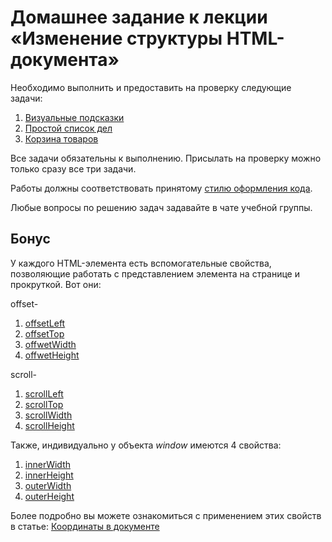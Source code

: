 # Домашнее задание к лекции «Изменение структуры HTML-документа»

Необходимо выполнить и предоставить на проверку следующие задачи:

1. [Визуальные подсказки](./tooltip/)
2. [Простой список дел](./todo/)
3. [Корзина товаров](./cart/)

Все задачи обязательны к выполнению. Присылать на проверку можно только сразу все три задачи.

Работы должны соответствовать принятому [стилю оформления кода](https://github.com/netology-code/codestyle).

Любые вопросы по решению задач задавайте в чате учебной группы.

## Бонус

У каждого HTML-элемента есть вспомогательные свойства, позволяющие работать
с представлением элемента на странице и прокруткой. Вот они:

offset-

1. [offsetLeft](https://developer.mozilla.org/ru/docs/Web/API/HTMLElement/offsetLeft)
2. [offsetTop](https://developer.mozilla.org/ru/docs/Web/API/HTMLElement/offsetTop)
3. [offwetWidth](https://developer.mozilla.org/ru/docs/Web/API/HTMLElement/offsetWidth)
4. [offwetHeight](https://developer.mozilla.org/ru/docs/Web/API/HTMLElement/offsetHeight)

scroll-

1. [scrollLeft](https://developer.mozilla.org/ru/docs/Web/API/Element/scrollLeft)
2. [scrollTop](https://developer.mozilla.org/ru/docs/Web/API/Element/scrollTop)
3. [scrollWidth](https://developer.mozilla.org/ru/docs/Web/API/Element/scrollWidth)
4. [scrollHeight](https://developer.mozilla.org/ru/docs/Web/API/Element/scrollHeight)

Также, индивидуально у объекта *window* имеются 4 свойства:

1. [innerWidth](https://developer.mozilla.org/en-US/docs/Web/API/Window/innerWidth)
2. [innerHeight](https://developer.mozilla.org/en-US/docs/Web/API/Window/innerHeight)
3. [outerWidth](https://developer.mozilla.org/en-US/docs/Web/API/Window/outerWidth)
4. [outerHeight](https://developer.mozilla.org/en-US/docs/Web/API/Window/outerHeight)

Более подробно вы можете ознакомиться с применением этих свойств в статье:
[Координаты в документе](https://learn.javascript.ru/coordinates-document)

